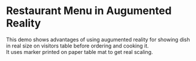 # Restaurant Menu in Augumented Reality
This demo shows advantages of using augumented reality for showing dish in real size on visitors table before ordering and cooking it. </br>
It uses marker printed on paper table mat to get real scaling.
